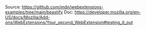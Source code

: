 Source: https://github.com/mdn/webextensions-examples/tree/main/beastify
Doc: https://developer.mozilla.org/en-US/docs/Mozilla/Add-ons/WebExtensions/Your_second_WebExtension#testing_it_out
